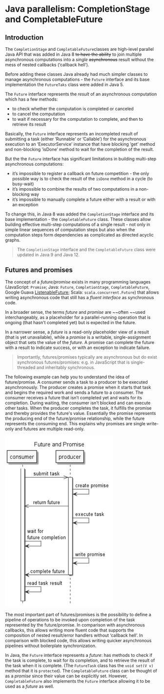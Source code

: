 # Java parallelism: CompletionStage and CompletableFuture


## Introduction

The `CompletionStage` and `CompletableFuture`classes are high-level parallel Java API that was added in Java 8 ~~to have the ability~~ to join multiple asynchronous computations into a _single_ ~~asynchronous~~ result without the mess of nested callbacks (‘callback hell’).

Before adding these classes Java already had much simpler classes to manage asynchronous computations - the `Future` interface and its base implementation the `FutureTaks` class were added in Java 5.

The `Future` interface represents the _result_ of an asynchronous computation which has a few methods:



*   to check whether the computation is completed or canceled
*   to cancel the computation
*   to wait if necessary for the computation to complete, and then to retrieve its result

Basically, the `Future` interface represents an incompleted result of submitting a task (either ’Runnable’ or ’Callable’) for the asynchronous execution to an ’ExecutorService’ instance that have blocking ’get’ method and non-blocking ’isDone’ method to wait for the completion of the result.

But the the `Future` interface has significant limitations in building multi-step asynchronous computations:



*   it’s impossible to register a callback on future competition - the only possible way is to check the result of the `isDone` method in a cycle (to busy-wait)
*   it’s impossible to combine the results of two computations in a non-blocking way
*   it’s impossible to manually complete a future either with a result or with an exception

To change this, in Java 8 was added the `CompletionStage` interface and its base implementation - the `CompletableFuture` class. These classes allow building effective multi-step computations of a single result - not only in simple linear sequences of computation steps but also when the computation steps form dependencies as complicated as directed acyclic graphs.

>The `CompletionStage` interface and the `CompletableFuture` class were updated in Java 9 and Java 12.


## Futures and promises

The concept of a _future/promise_ exists in many programming languages (JavaScript: `Promise`; Java: `Future`, `CompletionStage`, `CompletableFuture`, Google Guava [ListenableFuture](https://github.com/google/guava/wiki/ListenableFutureExplained); Scala: `scala.concurrent.Future`) that allows writing asynchronous code that still has a _fluent interface_ as synchronous code.

In a broader sense, the terms _future_ and _promise_ are ~~often ~~used interchangeably, as a placeholder for a parallel-running operation that is ongoing (that hasn't completed yet) but is expected in the future.

In a narrower sense, a _future_ is a read-only placeholder view of a result (that is yet unavailable), while a _promise_ is a writable, single-assignment object that sets the value of the _future_. A promise can complete the future with a result to indicate success, or with an exception to indicate failure.

>Importantly, futures/promises typically are asynchronous but do exist synchronous futures/promises: e.g. in JavaScript that is single-threaded and inheritably synchronous.

The following example can help you to understand the idea of future/promise. A consumer sends a task to a producer to be executed asynchronously. The producer creates a promise when it starts that task and begins the required work and sends a future to a consumer. The consumer receives a future that isn’t completed yet and waits for its completion. During waiting, the consumer isn’t blocked and can execute other tasks. When the producer completes the task, it fulfills the promise and thereby provides the future's value. Essentially the promise represents the producing end of the future/promise relationship, while the future represents the consuming end. This explains why promises are single write-only and futures are multiple read-only.

![Future and Promise](/images/future_and_promise.png)

The most important part of futures/promises is the possibility to define a pipeline of operations to be invoked upon completion of the task represented by the future/promise. In comparison with asynchronous callbacks, this allows writing more fluent code that supports the composition of nested result/error handlers without ‘callback hell’. In comparison with blocked code, this allows writing quicker asynchronous pipelines without boilerplate synchronization.

In Java, the `Future` interface represents a _future_: has methods to check if the task is complete, to wait for its completion, and to retrieve the result of the task when it is complete. (The `FutureTask` class has the `void set(V v)` method that it is `protected`). The `CompletableFuture` class can be thought of as a _promise_ since their value can be explicitly set. However, `CompletableFuture` also implements the `Future` interface allowing it to be used as a _future_ as well.

